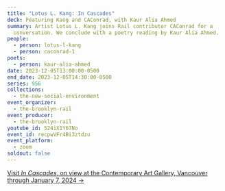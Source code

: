 ```yaml
---
title: "Lotus L. Kang: In Cascades"
deck: Featuring Kang and CAConrad, with Kaur Alia Ahmed
summary: Artist Lotus L. Kang joins Rail contributor CAConrad for a
  conversation. We conclude with a poetry reading by Kaur Alia Ahmed.
people:
  - person: lotus-l-kang
  - person: caconrad-1
poets:
  - person: kaur-alia-ahmed
date: 2023-12-05T13:00:00-0500
end_date: 2023-12-05T14:30:00-0500
series: 956
collections:
  - the-new-social-environment
event_organizer:
  - the-brooklyn-rail
event_producer:
  - the-brooklyn-rail
youtube_id: 524iX1Y67No
event_id: recpwVFr4Bi3ztdzu
event_platform:
  - zoom
soldout: false
---
```

[V﻿isit *In Cascades*, on view at the Contemporary Art Gallery, Vancouver through January 7, 2024 →](https://cagvancouver.org/exhibition/lotus-l-kang-in-cascades)

[](https://cagvancouver.org/exhibition/lotus-l-kang-in-cascades)[](https://cagvancouver.org/exhibition/lotus-l-kang-in-cascades)